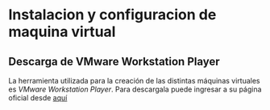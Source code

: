 # Instalacion y configuracion de maquina virtual
## Descarga de VMware Workstation Player

La herramienta utilizada para la creación de las distintas máquinas virtuales es *VMware Workstation Player*. Para descargala puede ingresar a su página oficial desde [aquí](https://www.vmware.com/co/products/workstation-player/workstation-player-evaluation.html)



